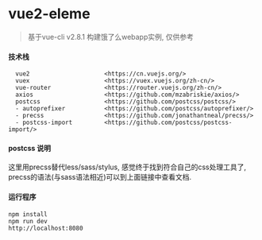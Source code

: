 # vue2-eleme

> 基于vue-cli v2.8.1 构建饿了么webapp实例, 仅供参考

#### 技术栈

```
  vue2                     <https://cn.vuejs.org/>
  vuex                     <https://vuex.vuejs.org/zh-cn/>
  vue-router               <https://router.vuejs.org/zh-cn/>
  axios                    <https://github.com/mzabriskie/axios/>
  postcss                  <https://github.com/postcss/postcss/>
  - autoprefixer           <https://github.com/postcss/autoprefixer/>
  - precss                 <https://github.com/jonathantneal/precss/>
  - postcss-import         <https://github.com/postcss/postcss-import/>
```
#### postcss 说明
这里用precss替代less/sass/stylus, 感觉终于找到符合自己的css处理工具了, precss的语法(与sass语法相近)可以到上面链接中查看文档.
#### 运行程序
```
npm install
npm run dev
http://localhost:8080
```
